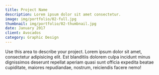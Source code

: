 ```yaml
---
title: Project Name
description: Lorem ipsum dolor sit amet consectetur.
image: img/portfolio/02-full.jpg
thumbnail: img/portfolio/02-thumbnail.jpg
date: January 2017
client: Avocados 
category: Graphic Design
---
```

Use this area to describe your project. Lorem ipsum dolor sit amet, consectetur adipisicing elit. Est blanditiis dolorem culpa incidunt minus dignissimos deserunt repellat aperiam quasi sunt officia expedita beatae cupiditate, maiores repudiandae, nostrum, reiciendis facere nemo!
